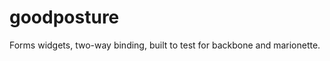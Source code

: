 goodposture
===========

Forms widgets, two-way binding, built to test for backbone and marionette. 
